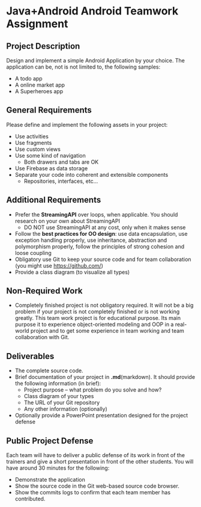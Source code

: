 # Java+Android Android Teamwork Assignment

## Project Description

Design and implement a simple Android Application by your choice. The application can be, not is not limited to, the following samples:
- A todo app
- A online market app
- A Superheroes app


## General Requirements

Please define and implement the following assets in your project:


- Use activities
- Use fragments
- Use custom views
- Use some kind of navigation
  - Both drawers and tabs are OK
- Use Firebase as data storage
- Separate your code into coherent and extensible components
  - Repositories, interfaces, etc...

## Additional Requirements

- Prefer the **StreamingAPI** over loops, when applicable. You should research on your own about StreamingAPI
  - DO NOT use StreamingAPI at any cost, only when it makes sense
- Follow the **best practices for OO design**: use data encapsulation, use exception handling properly, use inheritance, abstraction and polymorphism properly, follow the principles of strong cohesion and loose coupling
- Obligatory use Git to keep your source code and for team collaboration (you might use https://github.com/)
- Provide a class diagram (to visualize all types)

## Non-Required Work

- Completely finished project is not obligatory required. It will not be a big problem if your project is not completely finished or is not working greatly. This team work project is for educational purpose. Its main purpose it to experience object-oriented modeling and OOP in a real-world project and to get some experience in team working and team collaboration with Git.

## Deliverables

- The complete source code.
- Brief documentation of your project in **.md**(markdown). It should provide the following information (in brief):
  - Project purpose – what problem do you solve and how?
  - Class diagram of your types
  - The URL of your Git repository
  - Any other information (optionally)
- Optionally provide a PowerPoint presentation designed for the project defense

## Public Project Defense

Each team will have to deliver a public defense of its work in front of the trainers and give a short presentation in front of the other students. You will have around 30 minutes for the following:
- Demonstrate the application
- Show the source code in the Git web-based source code browser.
- Show the commits logs to confirm that each team member has contributed.
